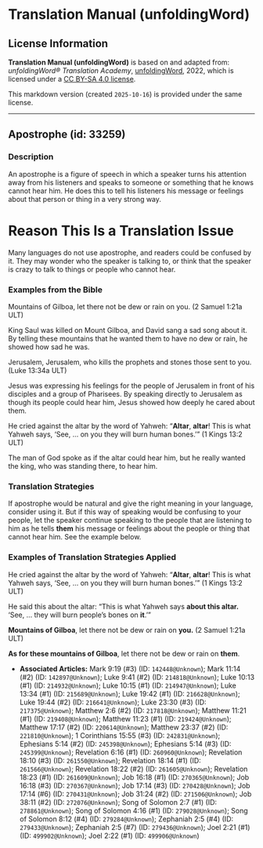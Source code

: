 # Translation Manual (unfoldingWord)

## License Information

**Translation Manual (unfoldingWord)** is based on and adapted from: _unfoldingWord® Translation Academy_, [unfoldingWord](https://unfoldingword.org/utw), 2022, which is licensed under a [CC BY-SA 4.0 license](https://creativecommons.org/licenses/by-sa/4.0/legalcode.en).

This markdown version (created `2025-10-16`) is provided under the same license.



--------------------------------

## Apostrophe (id: 33259)

### Description

An apostrophe is a figure of speech in which a speaker turns his attention away from his listeners and speaks to someone or something that he knows cannot hear him. He does this to tell his listeners his message or feelings about that person or thing in a very strong way.

Reason This Is a Translation Issue
==================================

Many languages do not use apostrophe, and readers could be confused by it. They may wonder who the speaker is talking to, or think that the speaker is crazy to talk to things or people who cannot hear.

### Examples from the Bible

Mountains of Gilboa, let there not be dew or rain on you. (2 Samuel 1:21a ULT)

King Saul was killed on Mount Gilboa, and David sang a sad song about it. By telling these mountains that he wanted them to have no dew or rain, he showed how sad he was.

Jerusalem, Jerusalem, who kills the prophets and stones those sent to you. (Luke 13:34a ULT)

Jesus was expressing his feelings for the people of Jerusalem in front of his disciples and a group of Pharisees. By speaking directly to Jerusalem as though its people could hear him, Jesus showed how deeply he cared about them.

He cried against the altar by the word of Yahweh: “**Altar**, **altar**! This is what Yahweh says, ‘See, … on you they will burn human bones.’” (1 Kings 13:2 ULT)

The man of God spoke as if the altar could hear him, but he really wanted the king, who was standing there, to hear him.

### Translation Strategies

If apostrophe would be natural and give the right meaning in your language, consider using it. But if this way of speaking would be confusing to your people, let the speaker continue speaking to the people that are listening to him as he tells **them** his message or feelings about the people or thing that cannot hear him. See the example below.

### Examples of Translation Strategies Applied

He cried against the altar by the word of Yahweh: “**Altar**, **altar**! This is what Yahweh says, ‘See, … on you they will burn human bones.’” (1 Kings 13:2 ULT)

He said this about the altar: “This is what Yahweh says **about this altar.** ‘See, … they will burn people’s bones on **it**.’”

**Mountains of Gilboa**, let there not be dew or rain on **you.** (2 Samuel 1:21a ULT)

**As for these mountains of Gilboa**, let there not be dew or rain on **them**.

* **Associated Articles:** Mark 9:19 (#3) (ID: `142448@Unknown`); Mark 11:14 (#2) (ID: `142897@Unknown`); Luke 9:41 (#2) (ID: `214818@Unknown`); Luke 10:13 (#1) (ID: `214932@Unknown`); Luke 10:15 (#1) (ID: `214947@Unknown`); Luke 13:34 (#1) (ID: `215689@Unknown`); Luke 19:42 (#1) (ID: `216628@Unknown`); Luke 19:44 (#2) (ID: `216641@Unknown`); Luke 23:30 (#3) (ID: `217375@Unknown`); Matthew 2:6 (#2) (ID: `217818@Unknown`); Matthew 11:21 (#1) (ID: `219408@Unknown`); Matthew 11:23 (#1) (ID: `219424@Unknown`); Matthew 17:17 (#2) (ID: `220614@Unknown`); Matthew 23:37 (#2) (ID: `221810@Unknown`); 1 Corinthians 15:55 (#3) (ID: `242831@Unknown`); Ephesians 5:14 (#2) (ID: `245398@Unknown`); Ephesians 5:14 (#3) (ID: `245399@Unknown`); Revelation 6:16 (#1) (ID: `260960@Unknown`); Revelation 18:10 (#3) (ID: `261550@Unknown`); Revelation 18:14 (#1) (ID: `261566@Unknown`); Revelation 18:22 (#2) (ID: `261605@Unknown`); Revelation 18:23 (#1) (ID: `261609@Unknown`); Job 16:18 (#1) (ID: `270365@Unknown`); Job 16:18 (#3) (ID: `270367@Unknown`); Job 17:14 (#3) (ID: `270428@Unknown`); Job 17:14 (#6) (ID: `270431@Unknown`); Job 31:24 (#2) (ID: `271506@Unknown`); Job 38:11 (#2) (ID: `272076@Unknown`); Song of Solomon 2:7 (#1) (ID: `278861@Unknown`); Song of Solomon 4:16 (#1) (ID: `279028@Unknown`); Song of Solomon 8:12 (#4) (ID: `279284@Unknown`); Zephaniah 2:5 (#4) (ID: `279433@Unknown`); Zephaniah 2:5 (#7) (ID: `279436@Unknown`); Joel 2:21 (#1) (ID: `499902@Unknown`); Joel 2:22 (#1) (ID: `499906@Unknown`)

